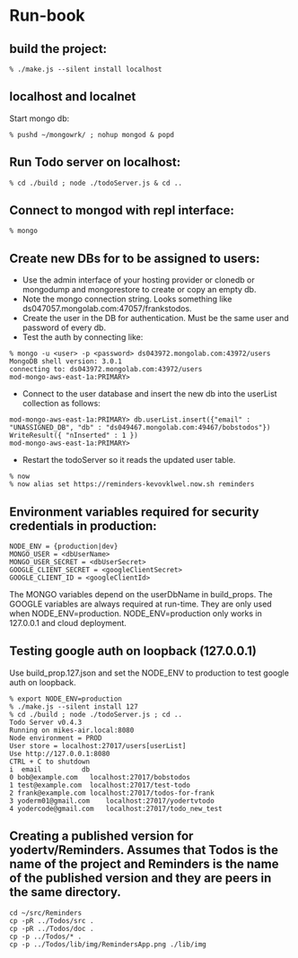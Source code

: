 Run-book
========

## build the project:
```
% ./make.js --silent install localhost
```	

## localhost and localnet 
Start mongo db:
```
% pushd ~/mongowrk/ ; nohup mongod & popd
```

## Run Todo server on localhost:
```
% cd ./build ; node ./todoServer.js & cd ..
```

## Connect to mongod with repl interface:
```
% mongo
```

## Create new DBs for to be assigned to users:
- Use the admin interface of your hosting provider or clonedb or mongodump and mongorestore to create or copy an empty db.
- Note the mongo connection string. Looks something like ds047057.mongolab.com:47057/frankstodos.
- Create the user in the DB for authentication. Must be the same user and password of every db.
- Test the auth by connecting like:
```
% mongo -u <user> -p <password> ds043972.mongolab.com:43972/users
MongoDB shell version: 3.0.1
connecting to: ds043972.mongolab.com:43972/users
mod-mongo-aws-east-1a:PRIMARY> 
```
- Connect to the user database and insert the new db into the userList collection as follows:
```
mod-mongo-aws-east-1a:PRIMARY> db.userList.insert({"email" : "UNASSIGNED_DB", "db" : "ds049467.mongolab.com:49467/bobstodos"})
WriteResult({ "nInserted" : 1 })
mod-mongo-aws-east-1a:PRIMARY>
```
- Restart the todoServer so it reads the updated user table.
```
% now 
% now alias set https://reminders-kevovklwel.now.sh reminders
```

## Environment variables required for security credentials in production:
```
NODE_ENV = {production|dev}
MONGO_USER = <dbUserName>
MONGO_USER_SECRET = <dbUserSecret>
GOOGLE_CLIENT_SECRET = <googleClientSecret>
GOOGLE_CLIENT_ID = <googleClientId>
```

The MONGO variables depend on the userDbName in build_props.
The GOOGLE variables are always required at run-time. They are only used when NODE_ENV=production.
NODE_ENV=production only works in 127.0.0.1 and cloud deployment.

## Testing google auth on loopback (127.0.0.1)

Use build_prop.127.json and set the NODE_ENV to production to test google auth on loopback.

```
% export NODE_ENV=production
% ./make.js --silent install 127
% cd ./build ; node ./todoServer.js ; cd ..
Todo Server v0.4.3
Running on mikes-air.local:8080
Node environment = PROD
User store = localhost:27017/users[userList]
Use http://127.0.0.1:8080
CTRL + C to shutdown
i  email     	  db
0 bob@example.com	localhost:27017/bobstodos
1 test@example.com	localhost:27017/test-todo
2 frank@example.com	localhost:27017/todos-for-frank
3 yoderm01@gmail.com	localhost:27017/yodertvtodo
4 yodercode@gmail.com	localhost:27017/todo_new_test

```

## Creating a published version for yodertv/Reminders. Assumes that Todos is the name of the project and Reminders is the name of the published version and they are peers in the same directory.

```
cd ~/src/Reminders
cp -pR ../Todos/src .
cp -pR ../Todos/doc .
cp -p ../Todos/* .
cp -p ../Todos/lib/img/RemindersApp.png ./lib/img
```
